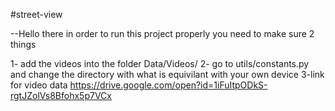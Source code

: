 #street-view


--Hello there 
 in order to run this project properly you need to make sure 2 things 

1- add the videos into the folder Data/Videos/
2- go to utils/constants.py and change the directory with what is equivilant with your own device
3-link for video data https://drive.google.com/open?id=1iFuItpODkS-rgtJZolVs8Bfohx5p7VCx